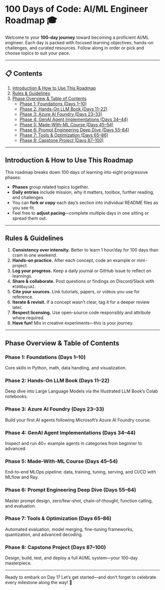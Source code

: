 # 100 Days of Code: AI/ML Engineer Roadmap 🎓

Welcome to your **100-day journey** toward becoming a proficient AI/ML engineer. Each day is packed with focused learning objectives, hands-on challenges, and curated resources. Follow along in order or pick and choose topics to suit your pace.

---

## 📋 Contents

1. [Introduction & How to Use This Roadmap](#introduction--how-to-use-this-roadmap)  
2. [Rules & Guidelines](#rules--guidelines)  
3. [Phase Overview & Table of Contents](#phase-overview--table-of-contents)  
   - [Phase 1: Foundations (Days 1–10)](#phase-1-foundations-days-1–10)  
   - [Phase 2: Hands-On LLM Book (Days 11–22)](#phase-2-hands-on-llm-book-days-11–22)  
   - [Phase 3: Azure AI Foundry (Days 23–33)](#phase-3-azure-ai-foundry-days-23–33)  
   - [Phase 4: GenAI Agent Implementations (Days 34–44)](#phase-4-genai-agent-implementations-days-34–44)  
   - [Phase 5: Made-With-ML Course (Days 45–54)](#phase-5-made-with-ml-course-days-45–54)  
   - [Phase 6: Prompt Engineering Deep Dive (Days 55–64)](#phase-6-prompt-engineering-deep-dive-days-55–64)  
   - [Phase 7: Tools & Optimization (Days 65–86)](#phase-7-tools--optimization-days-65–86)  
   - [Phase 8: Capstone Project (Days 87–100)](#phase-8-capstone-project-days-87–100)  

---

## Introduction & How to Use This Roadmap

This roadmap breaks down 100 days of learning into eight progressive phases:

- **Phases** group related topics together.
- **Daily entries** include mission, why it matters, toolbox, further reading, and challenges.
- You can **fork or copy** each day’s section into individual README files as you see fit.
- Feel free to **adjust pacing**—complete multiple days in one sitting or spread them out.

---

## Rules & Guidelines

1. **Consistency over intensity.** Better to learn 1 hour/day for 100 days than cram in one weekend.  
2. **Hands-on practice.** After each concept, code an example or mini-project.  
3. **Log your progress.** Keep a daily journal or GitHub issue to reflect on learnings.  
4. **Share & collaborate.** Post questions or findings on Discord/Slack with `#100DaysAI`.  
5. **Cite your sources.** Link tutorials, papers, or videos you use for reference.  
6. **Iterate & revisit.** If a concept wasn’t clear, tag it for a deeper review later.  
7. **Respect licensing.** Use open-source code responsibly and attribute where required.  
8. **Have fun!** Mix in creative experiments—this is your journey.

---

## Phase Overview & Table of Contents

### Phase 1: Foundations (Days 1–10)  
Core skills in Python, math, data handling, and visualization.

### Phase 2: Hands-On LLM Book (Days 11–22)  
Deep dive into Large Language Models via the Illustrated LLM Book’s Colab notebooks.

### Phase 3: Azure AI Foundry (Days 23–33)  
Build your first AI agents following Microsoft’s Azure AI Foundry course.

### Phase 4: GenAI Agent Implementations (Days 34–44)  
Inspect and run 40+ example agents in categories from beginner to advanced.

### Phase 5: Made-With-ML Course (Days 45–54)  
End-to-end MLOps pipeline: data, training, tuning, serving, and CI/CD with MLflow and Ray.

### Phase 6: Prompt Engineering Deep Dive (Days 55–64)  
Master prompt design, zero/few-shot, chain-of-thought, function calling, and evaluation.

### Phase 7: Tools & Optimization (Days 65–86)  
Automated evaluation, model merging, fine-tuning frameworks, quantization, and advanced decoding.

### Phase 8: Capstone Project (Days 87–100)  
Design, build, test, and deploy a full AI/ML system—your 100-day masterpiece.

---

Ready to embark on Day 1? Let’s get started—and don’t forget to celebrate every milestone along the way! 🚀  

